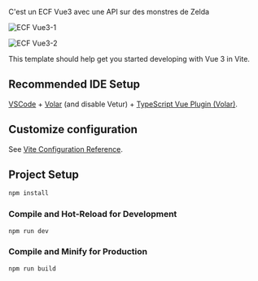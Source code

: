 C'est un ECF Vue3 avec une API sur des monstres de Zelda

![ECF Vue3-1](https://github.com/Eddykoneko/ECF-Vue3/assets/128144776/2e77e314-7563-48b9-a8bf-a8d9871b5479)

![ECF Vue3-2](https://github.com/Eddykoneko/ECF-Vue3/assets/128144776/f446bd58-0223-4e23-9a0e-b0c44d7f7a07)

This template should help get you started developing with Vue 3 in Vite.

## Recommended IDE Setup

[VSCode](https://code.visualstudio.com/) + [Volar](https://marketplace.visualstudio.com/items?itemName=Vue.volar) (and disable Vetur) + [TypeScript Vue Plugin (Volar)](https://marketplace.visualstudio.com/items?itemName=Vue.vscode-typescript-vue-plugin).

## Customize configuration

See [Vite Configuration Reference](https://vitejs.dev/config/).

## Project Setup

```sh
npm install
```

### Compile and Hot-Reload for Development

```sh
npm run dev
```

### Compile and Minify for Production

```sh
npm run build
```

